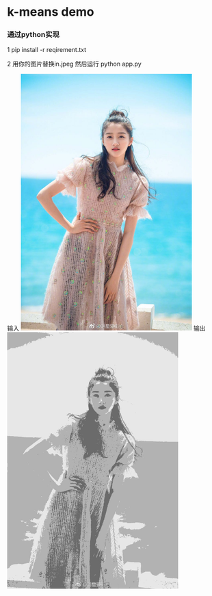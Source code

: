 # k-means demo 

### 通过python实现

1  pip install -r reqirement.txt

2  用你的图片替换in.jpeg 然后运行 python app.py

输入
<img width="400" height="600" src="https://github.com/zw8677174/py_image/raw/master/in.jpeg"/>
输出
<img width="400" height="600" src="https://github.com/zw8677174/py_image/raw/master/out.jpeg"/>

